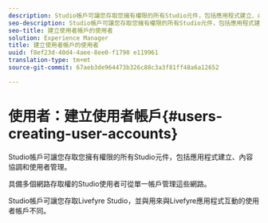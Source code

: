 ```yaml
---
description: Studio帳戶可讓您存取您擁有權限的所有Studio元件，包括應用程式建立、內容協調和使用者管理。
seo-description: Studio帳戶可讓您存取您擁有權限的所有Studio元件，包括應用程式建立、內容協調和使用者管理。
seo-title: 建立使用者帳戶的使用者
solution: Experience Manager
title: 建立使用者帳戶的使用者
uuid: f8ef23d-40d4-4aee-8ee0-f1790 e119961
translation-type: tm+mt
source-git-commit: 67aeb3de964473b326c88c3a3f81ff48a6a12652

---
```



# 使用者：建立使用者帳戶{#users-creating-user-accounts}

Studio帳戶可讓您存取您擁有權限的所有Studio元件，包括應用程式建立、內容協調和使用者管理。

具備多個網路存取權的Studio使用者可從單一帳戶管理這些網路。

Studio帳戶可讓您存取Livefyre Studio，並與用來與Livefyre應用程式互動的使用者帳戶不同。

